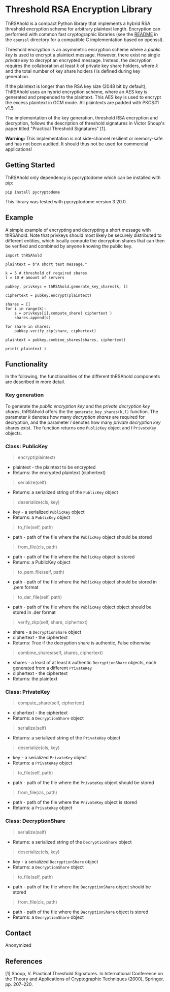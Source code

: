 # Threshold RSA Encryption Library

ThRSAhold is a compact Python library that implements a hybrid RSA threshold encryption scheme for arbitrary plaintext length. Encryption can performed with common fast cryptographic libraries (see the [README](./openssl/README.md) in the ```openssl``` directory for a compatible C implementation based on openssl).

Threshold encryption is an asymmetric encryption scheme where a *public key* is used to encrypt a plaintext message. However, there exist no single *private key* to decrypt an encrypted message. Instead, the decryption requires the collaboration at least *k* of private key share holders, where *k* and the total number of key share holders *l* is defined during key generation.

If the plaintext is longer than the RSA key size (2048 bit by default), ThRSAhold uses an hybrid encryption scheme, where an AES key is generated and prepended to the plaintext. This AES key is used to encrypt the excess plaintext in GCM mode. All plaintexts are padded with PKCS#1 v1.5.

The implementation of the key generation, threshold RSA encryption and decryption, follows the description of threshold signatures in Victor Shoup's paper titled "Practical Threshold Signatures" [1].

**Warning:** This implementation is not side-channel resilient or memory-safe and has not been audited. It should thus not be used for commercial applications! 

## Getting Started

ThRSAhold only dependency is pycryptodome which can be installed with pip:
```
pip install pycryptodome
```
This library was tested with pycryptodome version 3.20.0.

## Example

A simple example of encrypting and decrypting a short message with thRSAhold. Note that privkeys should most likely be securely distributed to different entities, which locally compute the decryption shares that can then be verified and combined by anyone knowing the public key.

```
import thRSAhold

plaintext = b"A short test message."

k = 5 # threshold of required shares
l = 10 # amount of servers

pubkey, privkeys = thRSAhold.generate_key_shares(k, l)

ciphertext = pubkey.encrypt(plaintext)

shares = []
for i in range(k):
    s = privkeys[i].compute_share( ciphertext )
    shares.append(s)

for share in shares:
    pubkey.verify_zkp(share, ciphertext)

plaintext = pubkey.combine_shares(shares, ciphertext)

print( plaintext )
```

## Functionality

In the following, the functionalities of the different thRSAhold components are described in more detail.

### Key generation

To generate the *public encryption key* and the *private decryption key shares*, thRSAhold offers the the ```generate_key_shares(k,l)``` function. The parameter *k* denotes how many *decryption shares* are required for decryption, and the parameter *l* denotes how many *private decryption key* shares exist. The function returns one ```PublicKey``` object and *l* ```PrivateKey``` objects.

### Class: PublicKey

> encrypt(plaintext)
- plaintext -  the plaintext to be encrypted
- Returns: the encrypted plaintext (ciphertext)

> serialize(self)
- Returns: a serialized string of the ```PublicKey``` object

> deserialize(cls, key)
- key - a serialized ```PublicKey``` object
- Returns: a ```PublicKey``` object

> to_file(self, path)
- path - path of the file where the ```PublicKey``` object should be stored 

> from_file(cls, path)
- path - path of the file where the ```PublicKey``` object is stored 
- Returns: a PublicKey object

> to_pem_file(self, path)
- path - path of the file where the ```PublicKey``` object should be stored in .pem format 

> to_der_file(self, path)
- path - path of the file where the ```PublicKey``` object  object should be stored in .der format 
    
> verify_zkp(self, share, ciphertext)
- share - a ```DecryptionShare``` object
- ciphertext - the ciphertext
- Returns: True if the decryption share is authentic, False otherwise

> combine_shares(self, shares, ciphertext)
- shares - a least of at least *k* authentic ```DecryptionShare``` objects, each generated from a different ```PrivateKey```
- ciphertext - the ciphertext
- Returns: the plaintext


### Class: PrivateKey

> compute_share(self, ciphertext)
- ciphertext - the ciphertext
- Returns: a ```DecryptionShare``` object

> serialize(self)
- Returns: a serialized string of the ```PrivateKey``` object

> deserialize(cls, key)
- key - a serialized ```PrivateKey``` object
- Returns: a ```PrivateKey``` object

> to_file(self, path)
- path - path of the file where the ```PrivateKey``` object should be stored 

> from_file(cls, path)
- path - path of the file where the ```PrivateKey``` object is stored 
- Returns: a ```PrivateKey``` object

### Class: DecryptionShare

> serialize(self)
- Returns: a serialized string of the ```DecryptionShare``` object

> deserialize(cls, key)
- key - a serialized ```DecryptionShare``` object
- Returns: a ```DecryptionShare``` object

> to_file(self, path)
- path - path of the file where the ```DecryptionShare``` object should be stored 

> from_file(cls, path)
- path - path of the file where the ```DecryptionShare``` object is stored 
- Returns: a ```DecryptionShare``` object

## Contact

Anonymized

## References

[1] Shoup, V. Practical Threshold Signatures. In International Conference on
the Theory and Applications of Cryptographic Techniques (2000), Springer,
pp. 207–220.